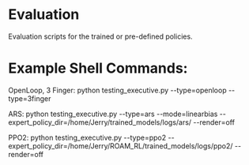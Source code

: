 # Evaluation
Evaluation scripts for the trained or pre-defined policies.

# Example Shell Commands:

OpenLoop, 3 Finger: python testing_executive.py --type=openloop --type=3finger

ARS: python testing_executive.py --type=ars --mode=linearbias --expert_policy_dir=/home/Jerry/trained_models/logs/ars/ --render=off

PPO2: python testing_executive.py --type=ppo2 --expert_policy_dir=/home/Jerry/ROAM_RL/trained_models/logs/ppo2/ --render=off

